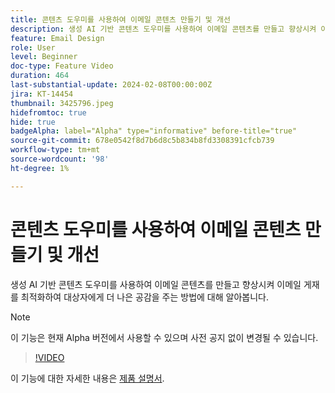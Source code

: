 ```yaml
---
title: 콘텐츠 도우미를 사용하여 이메일 콘텐츠 만들기 및 개선
description: 생성 AI 기반 콘텐츠 도우미를 사용하여 이메일 콘텐츠를 만들고 향상시켜 이메일 게재를 최적화하여 대상자에게 더 나은 공감을 주는 방법에 대해 알아봅니다.
feature: Email Design
role: User
level: Beginner
doc-type: Feature Video
duration: 464
last-substantial-update: 2024-02-08T00:00:00Z
jira: KT-14454
thumbnail: 3425796.jpeg
hidefromtoc: true
hide: true
badgeAlpha: label="Alpha" type="informative" before-title="true"
source-git-commit: 678e0542f8d7b6d8c5b834b8fd3308391cfcb739
workflow-type: tm+mt
source-wordcount: '98'
ht-degree: 1%

---
```



# 콘텐츠 도우미를 사용하여 이메일 콘텐츠 만들기 및 개선

생성 AI 기반 콘텐츠 도우미를 사용하여 이메일 콘텐츠를 만들고 향상시켜 이메일 게재를 최적화하여 대상자에게 더 나은 공감을 주는 방법에 대해 알아봅니다.

>[!NOTE]
>
> 이 기능은 현재 Alpha 버전에서 사용할 수 있으며 사전 공지 없이 변경될 수 있습니다.

>[!VIDEO](https://video.tv.adobe.com/v/3425796/?learn=on)

이 기능에 대한 자세한 내용은 [제품 설명서](https://experienceleague.adobe.com/docs/campaign-web/v8/msg/email/content/content-assistant/generative-gs.html).
